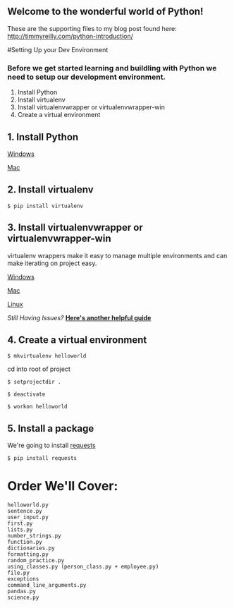 ## Welcome to the wonderful world of Python!

These are the supporting files to my blog post found here: 
http://timmyreilly.com/python-introduction/ 


#Setting Up your Dev Environment

### Before we get started learning and buildling with Python we need to setup our development environment. 

1. Install Python
2. Install virtualenv
3. Install virtualenvwrapper or virtualenvwrapper-win
4. Create a virtual environment 
 

## 1. Install Python

[Windows](http://timmyreilly.azurewebsites.net/python-pip-virtualenv-installation-on-windows/)

[Mac](http://docs.python-guide.org/en/latest/starting/install/osx/)


## 2. Install virtualenv

```
$ pip install virtualenv
```

## 3. Install virtualenvwrapper or virtualenvwrapper-win

virtualenv wrappers make it easy to manage multiple environments and can make iterating on project easy. 

[Windows](http://timmyreilly.azurewebsites.net/python-pip-virtualenv-installation-on-windows/)

[Mac](http://docs.python-guide.org/en/latest/dev/virtualenvs/)

[Linux](http://newcoder.io/begin/setup-your-machine/) 

_Still Having Issues?_ __[Here's another helpful guide](http://newcoder.io/begin/setup-your-machine/)__

## 4. Create a virtual environment

```
$ mkvirtualenv helloworld
```

cd into root of project

```
$ setprojectdir .

$ deactivate

$ workon helloworld
```

## 5. Install a package

We're going to install [requests](http://docs.python-requests.org/en/master/) 

```
$ pip install requests
```

# Order We'll Cover: 
```
helloworld.py 
sentence.py
user_input.py
first.py
lists.py
number_strings.py
function.py
dictionaries.py
formatting.py
random_practice.py
using_classes.py (person_class.py + employee.py) 
file.py
exceptions
command_line_arguments.py
pandas.py
science.py 
```